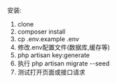 安装:
1. clone
2. composer install
3. cp .env.example .env
4. 修改.env配置文件(数据库,缓存等)
5. php artisan key:generate
6. 执行 php artisan migrate --seed
7. 测试打开页面或接口请求

